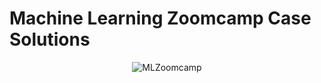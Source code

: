 # Machine Learning Zoomcamp Case Solutions

<p align="center">
  <img src="https://media.licdn.com/dms/image/D5610AQH23_JKCvdrBg/image-shrink_800/0/1693024801886?e=1695326400&v=beta&t=77Rw-pQDDXYDcqcDI2rYgIsW3zpg-V8oTk1zfB4yZHg" alt="MLZoomcamp"/>
</p>
